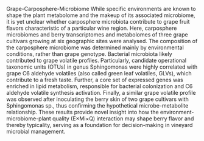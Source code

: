 Grape-Carposphere-Microbiome
While specific environments are known to shape the plant metabolome and the makeup of its associated microbiome, it is yet unclear whether carposphere microbiota contribute to grape fruit flavors characteristic of a particular wine region. Here, carposphere microbiomes and berry transcriptomes and metabolomes of three grape cultivars growing at six geographic sites were analysed. The composition of the carposphere microbiome was determined mainly by environmental conditions, rather than grape genotype. Bacterial microbiota likely contributed to grape volatile profiles. Particularly, candidate operational taxonomic units (OTUs) in genus Sphingomonas were highly correlated with grape C6 aldehyde volatiles (also called green leaf volatiles, GLVs), which contribute to a fresh taste. Further, a core set of expressed genes was enriched in lipid metabolism, responsible for bacterial colonization and C6 aldehyde volatile synthesis activation. Finally, a similar grape volatile profile was observed after inoculating the berry skin of two grape cultivars with Sphingomonas sp., thus confirming the hypothetical microbe-metabolite relationship. These results provide novel insight into how the environment-microbiome-plant quality (E×Mi×Q) interaction may shape berry flavor and thereby typicality, serving as a foundation for decision-making in vineyard microbial management.
